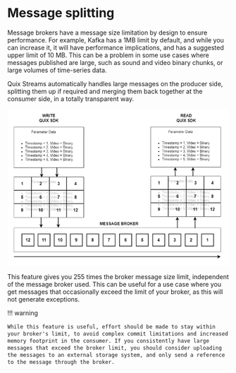 # Message splitting

Message brokers have a message size limitation by design to ensure performance. For example, Kafka has a 1MB limit by default, and while you can increase it, it will have performance implications, and has a suggested upper limit of 10 MB. This can be a problem in some use cases where messages published are large, such as sound and video binary chunks, or large volumes of time-series data.

Quix Streams automatically handles large messages on the producer side, splitting them up if required and merging them back together at the consumer side, in a totally transparent way.

![High level of splitting / merging flow](../images/QuixStreamsSplitting.png)

This feature gives you 255 times the broker message size limit, independent of the message broker used. This can be useful for a use case where you get messages that occasionally exceed the limit of your broker, as this will not generate exceptions.

!!! warning

    While this feature is useful, effort should be made to stay within your broker's limit, to avoid complex commit limitations and increased memory footprint in the consumer. If you consistently have large messages that exceed the broker limit, you should consider uploading the messages to an external storage system, and only send a reference to the message through the broker.
